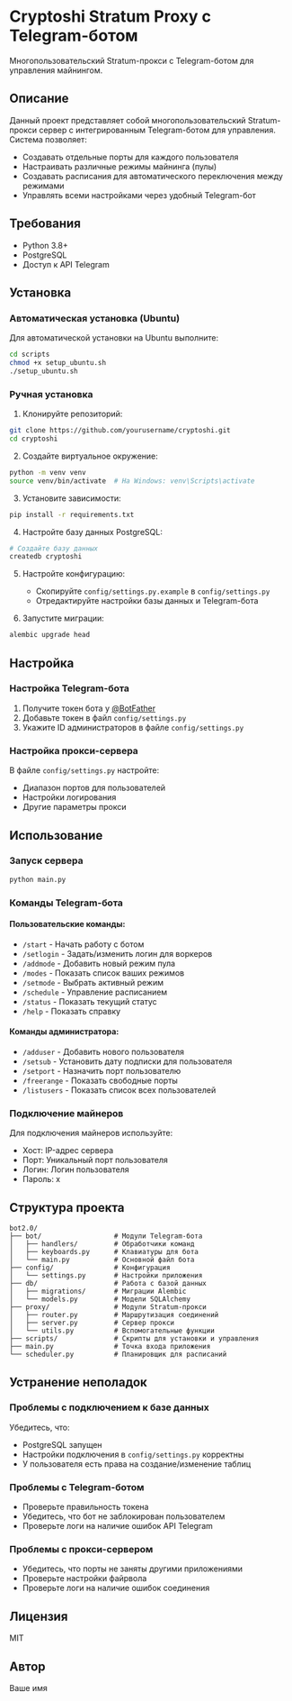 # Cryptoshi Stratum Proxy с Telegram-ботом

Многопользовательский Stratum-прокси с Telegram-ботом для управления майнингом.

## Описание

Данный проект представляет собой многопользовательский Stratum-прокси сервер с интегрированным Telegram-ботом для управления. Система позволяет:

- Создавать отдельные порты для каждого пользователя
- Настраивать различные режимы майнинга (пулы)
- Создавать расписания для автоматического переключения между режимами
- Управлять всеми настройками через удобный Telegram-бот

## Требования

- Python 3.8+
- PostgreSQL
- Доступ к API Telegram

## Установка

### Автоматическая установка (Ubuntu)

Для автоматической установки на Ubuntu выполните:

```bash
cd scripts
chmod +x setup_ubuntu.sh
./setup_ubuntu.sh
```

### Ручная установка

1. Клонируйте репозиторий:
```bash
git clone https://github.com/yourusername/cryptoshi.git
cd cryptoshi
```

2. Создайте виртуальное окружение:
```bash
python -m venv venv
source venv/bin/activate  # На Windows: venv\Scripts\activate
```

3. Установите зависимости:
```bash
pip install -r requirements.txt
```

4. Настройте базу данных PostgreSQL:
```bash
# Создайте базу данных
createdb cryptoshi
```

5. Настройте конфигурацию:
   - Скопируйте `config/settings.py.example` в `config/settings.py`
   - Отредактируйте настройки базы данных и Telegram-бота

6. Запустите миграции:
```bash
alembic upgrade head
```

## Настройка

### Настройка Telegram-бота

1. Получите токен бота у [@BotFather](https://t.me/BotFather)
2. Добавьте токен в файл `config/settings.py`
3. Укажите ID администраторов в файле `config/settings.py`

### Настройка прокси-сервера

В файле `config/settings.py` настройте:
- Диапазон портов для пользователей
- Настройки логирования
- Другие параметры прокси

## Использование

### Запуск сервера

```bash
python main.py
```

### Команды Telegram-бота

#### Пользовательские команды:

- `/start` - Начать работу с ботом
- `/setlogin` - Задать/изменить логин для воркеров
- `/addmode` - Добавить новый режим пула
- `/modes` - Показать список ваших режимов
- `/setmode` - Выбрать активный режим
- `/schedule` - Управление расписанием
- `/status` - Показать текущий статус
- `/help` - Показать справку

#### Команды администратора:

- `/adduser` - Добавить нового пользователя
- `/setsub` - Установить дату подписки для пользователя
- `/setport` - Назначить порт пользователю
- `/freerange` - Показать свободные порты
- `/listusers` - Показать список всех пользователей

### Подключение майнеров

Для подключения майнеров используйте:
- Хост: IP-адрес сервера
- Порт: Уникальный порт пользователя
- Логин: Логин пользователя
- Пароль: x

## Структура проекта

```
bot2.0/
├── bot/                  # Модули Telegram-бота
│   ├── handlers/         # Обработчики команд
│   ├── keyboards.py      # Клавиатуры для бота
│   └── main.py           # Основной файл бота
├── config/               # Конфигурация
│   └── settings.py       # Настройки приложения
├── db/                   # Работа с базой данных
│   ├── migrations/       # Миграции Alembic
│   └── models.py         # Модели SQLAlchemy
├── proxy/                # Модули Stratum-прокси
│   ├── router.py         # Маршрутизация соединений
│   ├── server.py         # Сервер прокси
│   └── utils.py          # Вспомогательные функции
├── scripts/              # Скрипты для установки и управления
├── main.py               # Точка входа приложения
└── scheduler.py          # Планировщик для расписаний
```

## Устранение неполадок

### Проблемы с подключением к базе данных

Убедитесь, что:
- PostgreSQL запущен
- Настройки подключения в `config/settings.py` корректны
- У пользователя есть права на создание/изменение таблиц

### Проблемы с Telegram-ботом

- Проверьте правильность токена
- Убедитесь, что бот не заблокирован пользователем
- Проверьте логи на наличие ошибок API Telegram

### Проблемы с прокси-сервером

- Убедитесь, что порты не заняты другими приложениями
- Проверьте настройки файрвола
- Проверьте логи на наличие ошибок соединения

## Лицензия

MIT

## Автор

Ваше имя